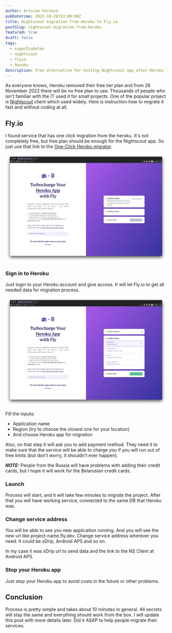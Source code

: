 ```yaml
---
author: Artsiom Varnava
pubDatetime: 2022-10-26T13:00:00Z
title: Nightscout migration from Heroku to Fly.io
postSlug: nightscout-migration-from-heroku
featured: true
draft: false
tags:
  - sugarDiabetes
  - nightscout
  - flyio
  - heroku
description: Free alternative for hosting Nightscout app after Heroku lost their free plan.
---
```


As everyone knows, Heroku removed their free tier plan and from 28 November 2022 there will be no free plan to use. Thousands of people who isn't familiar with the IT used it for small projects. One of the popular project is [Nightscout](https://github.com/nightscout/cgm-remote-monitor) client which used widely. Here is instruction how to migrate it fast and without coding at all.

## Fly.io

I found service that has one click migration from the heroku. It's not completely free, but free plan should be enough for the Nightscout app. So just use that link to the [One-Click Heroku migrator](https://fly.io/launch/heroku).

![One-Click migration from Heroku to the Fly.io](./one-click-migration.png)

### Sign in to Heroku

Just login to your Heroku account and give access. It will let Fly.io to get all needed data for migration process.

![Setup configuration](./configure.png)

Fill the inputs:

- Application name
- Region (try to choose the closest one for your location)
- And choose Heroku app for migration

Also, on that step it will ask you to add payment method. They need it to make sure that the service will be able to charge you if you will run out of free limits (but don't worry, it shouldn't ever happen).

**_NOTE:_** People from the Russia will have problems with adding their credit cards, but I hope it will work for the Belarusian credit cards.

### Launch

Process will start, and it will take few minutes to migrate the project. After that you will have working service, connected to the same DB that Heroku was.

### Change service address

You will be able to see you new application running. And you will see the new url like project-name.fly.dev. Change service address wherever you need. It could be xDrip, Android APS and so on.

In my case it was xDrip url to send data and the link to the NS Client at Android APS.

### Stop your Heroku app

Just stop your Heroku app to avoid costs in the future or other problems.

## Conclusion

Process is pretty simple and takes about 10 minutes in general. All secrets will stay the same and everything should work from the box. I will update this post with more details later. Did it ASAP to help people migrate their services.

